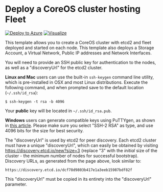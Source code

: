 # Deploy a CoreOS cluster hosting Fleet

[![Deploy to Azure](http://azuredeploy.net/deploybutton.png)](https://portal.azure.com/#create/Microsoft.Template/uri/https%3A%2F%2Fraw.githubusercontent.com%2FAzure%2Fazure-quickstart-templates%2Fmaster%2Fcoreos-with-fleet-multivm%2Fazuredeploy.json)
[![Visualize](http://armviz.io/visualizebutton.png)](http://armviz.io/#/?load=https%3A%2F%2Fraw.githubusercontent.com%2FAzure%2Fazure-quickstart-templates%2Fmaster%2Fcoreos-with-fleet-multivm%2Fazuredeploy.json)


This template allows you to create a CoreOS cluster with etcd2 and fleet deployed and started on each node. This template also deploys a Storage Account, a Virtual Network, Public IP addresses and Network Interfaces.

You will need to provide an SSH public key for authentication to the nodes, as well as a "discoveryUrl" for the etcd2 cluster.

**Linux and Mac** users can use the built-in `ssh-keygen` command line utility, which is pre-installed in OSX and most Linux distributions. Execute the following command, and when prompted save to the default location (`~/.ssh/id_rsa`):

    $ ssh-keygen -t rsa -b 4096

Your **public** key will be located in `~/.ssh/id_rsa.pub`.

**Windows** users can generate compatible keys using PuTTYgen, as shown in [this article](https://winscp.net/eng/docs/ui_puttygen). Please make sure you select "SSH-2 RSA" as type, and use 4096 bits for the size for best security.

The "discoveryUrl" is used by etcd2 for peer discovery. Each etcd2 cluster must have a unique "discoveryUrl", which can easily be obtained by visiting https://discovery.etcd.io/new?size=3 (replace "3" with the *initial* size of the cluster - the minimum number of nodes for successful bootstrap). Discovery URLs, as generated from the page above, look similar to:

    https://discovery.etcd.io/dcf78d9803b417e1a3eeb15987bdf82f

This "discoveryUrl" must be copied in its entirety into the "discoveryUrl" parameter.
